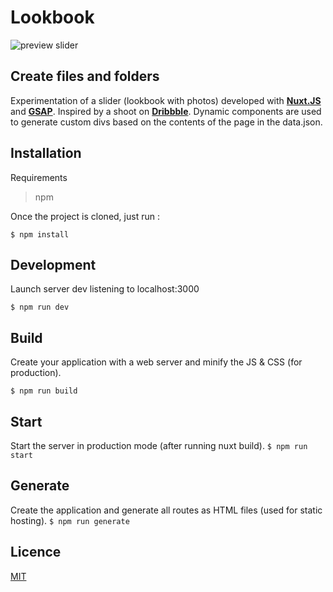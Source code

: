 # Lookbook
![preview slider](https://i.imgur.com/z9d67HF.gif)

## Create files and folders

Experimentation of a slider (lookbook with photos) developed with [**Nuxt.JS**](https://fr.nuxtjs.org/) and [**GSAP**](https://greensock.com/gsap). Inspired by a shoot on [**Dribbble**](http://dribbble.com). Dynamic components are used to generate custom divs based on the contents of the page in the data.json.

## Installation
Requirements 

> npm

 Once the project is cloned, just run : 

`$ npm install` 

## Development
Launch server dev listening to localhost:3000 

`$ npm run dev` 


## Build 
Create your application with a web server and minify the JS & CSS (for production). 

`$ npm run build` 

## Start 
Start the server in production mode (after running nuxt build). 
`$ npm run start` 

## Generate 
Create the application and generate all routes as HTML files (used for static hosting). 
`$ npm run generate` 

## Licence

[MIT](https://choosealicense.com/licenses/mit/)
